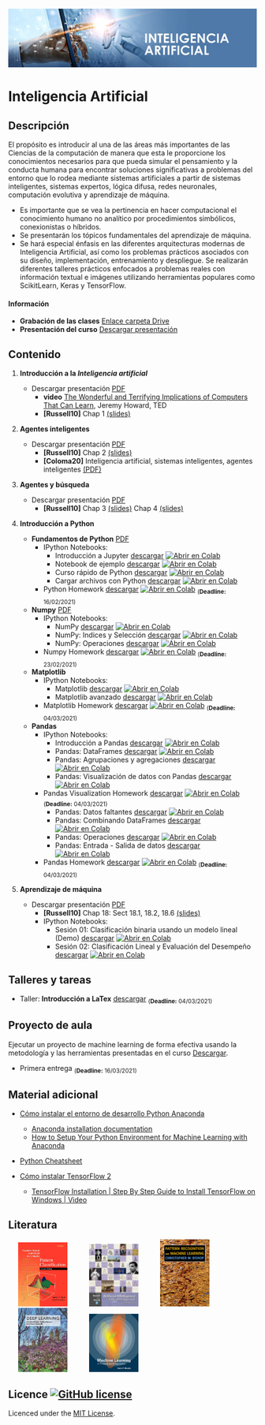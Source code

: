 [![banner](/_assets/pics/bannerAI.jpg)](https://github.com/marcoteran/machinelearning)
# Inteligencia Artificial

## Descripción

El propósito es introducir al una de las áreas más importantes de las Ciencias de la computación de manera que esta le proporcione los conocimientos necesarios para que pueda simular el pensamiento y la conducta humana para encontrar soluciones significativas a problemas del entorno que lo rodea mediante sistemas artificiales a partir de sistemas inteligentes, sistemas expertos, lógica difusa, redes neuronales, computación evolutiva y aprendizaje de máquina.
* Es importante que se vea la pertinencia en hacer computacional el conocimiento humano no analítico por procedimientos simbólicos, conexionistas o híbridos.
* Se presentarán los tópicos fundamentales del aprendizaje de máquina.
* Se hará especial énfasis en las diferentes arquitecturas modernas de Inteligencia Artificial, así como los problemas prácticos asociados con su diseño, implementación, entrenamiento y despliegue. Se realizarán diferentes talleres prácticos enfocados a problemas reales con información textual e imágenes utilizando herramientas populares como ScikitLearn, Keras y TensorFlow.

#### Información
* **Grabación de las clases** [Enlace carpeta Drive](https://drive.google.com/drive/folders/1VShsZirA-Q8iIZvqumn8Trm1PxqA3zL0?usp=sharing)
* **Presentación del curso** [Descargar presentación](https://github.com/marcoteran/machinelearning/raw/master/aditionalmaterial/syllabus/00_artificialintelligence_syllabus.pdf)

## Contenido

1. **Introducción a la *Inteligencia artificial***
	* Descargar presentación [PDF](https://github.com/marcoteran/machinelearning/raw/master/lectures/01_artificialintelligence_introduction.pdf)
		* **video** [The Wonderful and Terrifying Implications of Computers That Can Learn](https://www.ted.com/talks/jeremy_howard_the_wonderful_and_terrifying_implications_of_computers_that_can_learn), Jeremy Howard, TED
		* **[Russell10]** Chap 1 [(slides)](http://aima.eecs.berkeley.edu/slides-pdf/chapter01.pdf)

2. **Agentes inteligentes**
	* Descargar presentación [PDF](https://github.com/marcoteran/machinelearning/raw/master/lectures/02_artificialintelligence_intelligentagents.pdf)
		* **[Russell10]** Chap 2 [(slides)](http://aima.eecs.berkeley.edu/slides-pdf/chapter02.pdf)
		* **[Coloma20]** Inteligencia artificial, sistemas inteligentes, agentes inteligentes [(PDF)](https://github.com/marcoteran/machinelearning/raw/master/aditionalmaterial/documentation/InteligenciaArtificialSistemasInteligentesAgentes.pdf)

3. **Agentes y búsqueda**
	* Descargar presentación [PDF](https://github.com/marcoteran/machinelearning/raw/master/lectures/03_artificialintelligence_problemsolvingandsearch.pdf)
		* **[Russell10]** Chap 3 [(slides)](http://aima.eecs.berkeley.edu/slides-pdf/chapter04.pdf) Chap 4 [(slides)](http://aima.eecs.berkeley.edu/slides-pdf/chapter04a.pdf)
		<!--* **[AI-edX]** Agents and Search [(slides)](http://ai.berkeley.edu/slides/Lecture%202%20--%20Uninformed%20Search/SP14%20CS188%20Lecture%202%20--%20Uninformed%20Search.pptx) [(video)](https://edge.edx.org/courses/course-v1:BerkeleyX+CS188x-SP16+SP16/courseware/a2dc8e2add91416a8f2a64410b3bf8e0/7c56230af88d467c9737344e2e76092e/)-->

4. **Introducción a Python**
	* **Fundamentos de Python** [PDF](https://github.com/marcoteran/machinelearning/raw/master/lectures/04_artificialintelligence_pythoncrashcourse.pdf)
		* IPython Notebooks:
			- Introducción a Jupyter [descargar](https://github.com/marcoteran/machinelearning/blob/master/notebooks/00_introtopython/01_artificialintelligence_jupyterintroduction.ipynb)
			[![Abrir en Colab](https://colab.research.google.com/assets/colab-badge.svg)](https://colab.research.google.com/github/marcoteran/machinelearning/blob/master/notebooks/00_introtopython/01_artificialintelligence_jupyterintroduction.ipynb)
			- Notebook de ejemplo [descargar](https://github.com/marcoteran/machinelearning/blob/master/notebooks/00_introtopython/02_artificialintelligence_notebookexample.ipynb)
			[![Abrir en Colab](https://colab.research.google.com/assets/colab-badge.svg)](https://colab.research.google.com/github/marcoteran/machinelearning/blob/master/notebooks/00_introtopython/02_artificialintelligence_notebookexample.ipynb)
			- Curso rápido de Python [descargar](https://github.com/marcoteran/machinelearning/blob/master/notebooks/00_introtopython/03_artificialintelligence_pythoncrashcourse.ipynb)
			[![Abrir en Colab](https://colab.research.google.com/assets/colab-badge.svg)](https://colab.research.google.com/github/marcoteran/machinelearning/blob/master/notebooks/00_introtopython/03_artificialintelligence_pythoncrashcourse.ipynb)
			- Cargar archivos con Python [descargar](https://github.com/marcoteran/machinelearning/blob/master/notebooks/00_introtopython/04_artificialintelligence_pythonloadingfiles.ipynb)
			[![Abrir en Colab](https://colab.research.google.com/assets/colab-badge.svg)](https://colab.research.google.com/github/marcoteran/machinelearning/blob/master/notebooks/00_introtopython/04_artificialintelligence_pythonloadingfiles.ipynb)
		* Python Homework [descargar](https://github.com/marcoteran/machinelearning/blob/master/notebooks/00_introtopython/05_artificialintelligence_pythoncrashcoursehomework.ipynb)
			[![Abrir en Colab](https://colab.research.google.com/assets/colab-badge.svg)](https://colab.research.google.com/github/marcoteran/machinelearning/blob/master/notebooks/00_introtopython/05_artificialintelligence_pythoncrashcoursehomework.ipynb)
			<sub>(**Deadline:** 16/02/2021)</sub>
	* **Numpy** [PDF](https://github.com/marcoteran/machinelearning/raw/master/lectures/05_artificialintelligence_numpy.pdf)
		* IPython Notebooks:
			- NumPy [descargar](https://github.com/marcoteran/machinelearning/blob/master/notebooks/00_introtopython/06_artificialintelligence_numpyarrays.ipynb)
			[![Abrir en Colab](https://colab.research.google.com/assets/colab-badge.svg)](https://colab.research.google.com/github/marcoteran/machinelearning/blob/master/notebooks/00_introtopython/06_artificialintelligence_numpyarrays.ipynb)
			- NumPy: Indices y Selección [descargar](https://github.com/marcoteran/machinelearning/blob/master/notebooks/00_introtopython/07_artificialintelligence_numpyinedexesandselection.ipynb)
			[![Abrir en Colab](https://colab.research.google.com/assets/colab-badge.svg)](https://colab.research.google.com/github/marcoteran/machinelearning/blob/master/notebooks/00_introtopython/07_artificialintelligence_numpyinedexesandselection.ipynb)
			- NumPy: Operaciones [descargar](https://github.com/marcoteran/machinelearning/blob/master/notebooks/00_introtopython/08_artificialintelligence_numpyoperations.ipynb)
			[![Abrir en Colab](https://colab.research.google.com/assets/colab-badge.svg)](https://colab.research.google.com/github/marcoteran/machinelearning/blob/master/notebooks/00_introtopython/08_artificialintelligence_numpyoperations.ipynb)
		* Numpy Homework [descargar](https://github.com/marcoteran/machinelearning/blob/master/notebooks/00_introtopython/09_artificialintelligence_numpyhomework.ipynb)
			[![Abrir en Colab](https://colab.research.google.com/assets/colab-badge.svg)](https://colab.research.google.com/github/marcoteran/machinelearning/blob/master/notebooks/00_introtopython/09_artificialintelligence_numpyhomework.ipynb)
			<sub>(**Deadline:** 23/02/2021)</sub>
	* **Matplotlib**
		* IPython Notebooks:
			- Matplotlib [descargar](https://github.com/marcoteran/machinelearning/blob/master/notebooks/00_introtopython/10_artificialintelligence_matplotlib.ipynb)
			[![Abrir en Colab](https://colab.research.google.com/assets/colab-badge.svg)](https://colab.research.google.com/github/marcoteran/machinelearning/blob/master/notebooks/00_introtopython/10_artificialintelligence_matplotlib.ipynb)
			- Matplotlib avanzado [descargar](https://github.com/marcoteran/machinelearning/blob/master/notebooks/00_introtopython/11_artificialintelligence_advancedmatplotlib.ipynb)
			[![Abrir en Colab](https://colab.research.google.com/assets/colab-badge.svg)](https://colab.research.google.com/github/marcoteran/machinelearning/blob/master/notebooks/00_introtopython/11_artificialintelligence_advancedmatplotlib.ipynb)
		* Matplotlib Homework [descargar](https://github.com/marcoteran/machinelearning/blob/master/notebooks/00_introtopython/12_artificialintelligence_matplotlibhomework.ipynb)
			[![Abrir en Colab](https://colab.research.google.com/assets/colab-badge.svg)](https://colab.research.google.com/github/marcoteran/machinelearning/blob/master/notebooks/00_introtopython/12_artificialintelligence_matplotlibhomework.ipynb)
			<sub>(**Deadline:** 04/03/2021)</sub>
	* **Pandas**
		* IPython Notebooks:
			- Introducción a Pandas [descargar](https://github.com/marcoteran/machinelearning/blob/master/notebooks/00_introtopython/13_artificialintelligence_pandasintroandseries.ipynb)
			[![Abrir en Colab](https://colab.research.google.com/assets/colab-badge.svg)](https://colab.research.google.com/github/marcoteran/machinelearning/blob/master/notebooks/00_introtopython/13_artificialintelligence_pandasintroandseries.ipynb)
			- Pandas: DataFrames [descargar](https://github.com/marcoteran/machinelearning/blob/master/notebooks/00_introtopython/14_artificialintelligence_pandasdataframes.ipynb)
			[![Abrir en Colab](https://colab.research.google.com/assets/colab-badge.svg)](https://colab.research.google.com/github/marcoteran/machinelearning/blob/master/notebooks/00_introtopython/14_artificialintelligence_pandasdataframes.ipynb)
			- Pandas: Agrupaciones y agregaciones [descargar](https://github.com/marcoteran/machinelearning/blob/master/notebooks/00_introtopython/15_artificialintelligence_pandasgroupping.ipynb)
			[![Abrir en Colab](https://colab.research.google.com/assets/colab-badge.svg)](https://colab.research.google.com/github/marcoteran/machinelearning/blob/master/notebooks/00_introtopython/15_artificialintelligence_pandasgroupping.ipynb)
			- Pandas: Visualización de datos con Pandas [descargar](https://github.com/marcoteran/machinelearning/blob/master/notebooks/00_introtopython/16_artificialintelligence_pandasvisualization.ipynb)
			[![Abrir en Colab](https://colab.research.google.com/assets/colab-badge.svg)](https://colab.research.google.com/github/marcoteran/machinelearning/blob/master/notebooks/00_introtopython/16_artificialintelligence_pandasvisualization.ipynb)
		* Pandas Visualization Homework [descargar](https://github.com/marcoteran/machinelearning/blob/master/notebooks/00_introtopython/17_artificialintelligence_pandasvisualizationhomework.ipynb)
			[![Abrir en Colab](https://colab.research.google.com/assets/colab-badge.svg)](https://colab.research.google.com/github/marcoteran/machinelearning/blob/master/notebooks/00_introtopython/17_artificialintelligence_pandasvisualizationhomework.ipynb)
			<sub>(**Deadline:** 04/03/2021)</sub>
			- Pandas: Datos faltantes [descargar](https://github.com/marcoteran/machinelearning/blob/master/notebooks/00_introtopython/18_artificialintelligence_pandashiddendata.ipynb)
			[![Abrir en Colab](https://colab.research.google.com/assets/colab-badge.svg)](https://colab.research.google.com/github/marcoteran/machinelearning/blob/master/notebooks/00_introtopython/18_artificialintelligence_pandashiddendata.ipynb)
			- Pandas: Combinando DataFrames [descargar](https://github.com/marcoteran/machinelearning/blob/master/notebooks/00_introtopython/19_artificialintelligence_pandasdfcombination.ipynb)
			[![Abrir en Colab](https://colab.research.google.com/assets/colab-badge.svg)](https://colab.research.google.com/github/marcoteran/machinelearning/blob/master/notebooks/00_introtopython/19_artificialintelligence_pandasdfcombination.ipynb)
			- Pandas: Operaciones [descargar](https://github.com/marcoteran/machinelearning/blob/master/notebooks/00_introtopython/20_artificialintelligence_pandasoperations.ipynb)
			[![Abrir en Colab](https://colab.research.google.com/assets/colab-badge.svg)](https://colab.research.google.com/github/marcoteran/machinelearning/blob/master/notebooks/00_introtopython/20_artificialintelligence_pandasoperations.ipynb)
			- Pandas: Entrada - Salida de datos [descargar](https://github.com/marcoteran/machinelearning/blob/master/notebooks/00_introtopython/21_artificialintelligence_pandasinout.ipynb)
			[![Abrir en Colab](https://colab.research.google.com/assets/colab-badge.svg)](https://colab.research.google.com/github/marcoteran/machinelearning/blob/master/notebooks/00_introtopython/21_artificialintelligence_pandasinout.ipynb)
		* Pandas Homework [descargar](https://github.com/marcoteran/machinelearning/blob/master/notebooks/00_introtopython/22_artificialintelligence_pandashomework.ipynb)
			[![Abrir en Colab](https://colab.research.google.com/assets/colab-badge.svg)](https://colab.research.google.com/github/marcoteran/machinelearning/blob/master/notebooks/00_introtopython/22_artificialintelligence_pandashomework.ipynb)
			<sub>(**Deadline:** 04/03/2021)</sub>
5. **Aprendizaje de máquina**
	* Descargar presentación [PDF](https://github.com/marcoteran/machinelearning/raw/master/lectures/06_artificialintelligence_machinelearning.pdf)
		* **[Russell10]** Chap 18: Sect 18.1, 18.2, 18.6 [(slides)](http://aima.eecs.berkeley.edu/slides-pdf/chapter18.pdf)
		* IPython Notebooks: 
			- Sesión 01: Clasificación binaria usando un modelo lineal (Demo) [descargar](https://github.com/marcoteran/machinelearning/blob/master/notebooks/01_machinelearnig/01_artificialintelligence_machinelearning.ipynb)
			[![Abrir en Colab](https://colab.research.google.com/assets/colab-badge.svg)](https://colab.research.google.com/github/marcoteran/machinelearning/blob/master/notebooks/01_machinelearnig/01_artificialintelligence_machinelearning.ipynb)
			- Sesión 02: Clasificación Lineal y Evaluación del Desempeño [descargar](https://github.com/marcoteran/machinelearning/blob/master/notebooks/01_machinelearnig/02_artificialintelligence_linealclassification_performanceevaluation.ipynb)
			[![Abrir en Colab](https://colab.research.google.com/assets/colab-badge.svg)](https://colab.research.google.com/github/marcoteran/machinelearning/blob/master/notebooks/01_machinelearnig/02_artificialintelligence_linealclassification_performanceevaluation.ipynb)


## Talleres y tareas

* Taller: **Introducción a LaTex** [descargar](https://github.com/marcoteran/machinelearning/raw/master/homeworks/artificialintelligence_introtolatex.pdf) <sub>(**Deadline:** 04/03/2021)</sub>

## Proyecto de aula

Ejecutar un proyecto de machine learning de forma efectiva usando la metodología y las herramientas presentadas en el curso [Descargar](https://github.com/marcoteran/machinelearning/raw/master/homeworks/artificialintelligence_courseproject_2021I.pdf).
* Primera entrega <sub>(**Deadline:** 16/03/2021)</sub>

## Material adicional


* [Cómo instalar el entorno de desarrollo Python Anaconda](https://github.com/marcoteran/machinelearning/raw/master/aditionalmaterial/documentation/instalarPython_Anaconda.pdf)
	* [Anaconda installation documentation](https://docs.anaconda.com/anaconda/install/windows/)
	* [How to Setup Your Python Environment for Machine Learning with Anaconda](https://machinelearningmastery.com/setup-python-environment-machine-learning-deep-learning-anaconda/)

* [Python Cheatsheet](https://github.com/marcoteran/machinelearning/raw/master/aditionalmaterial/cheatsheetsandinfographics/pythoncheatsheets.pdf)

* [Cómo instalar TensorFlow 2](https://www.tensorflow.org/install?hl=es-419)
	* [TensorFlow Installation | Step By Step Guide to Install TensorFlow on Windows | Video](https://www.youtube.com/watch?v=s4Lcf9du9L8)

## Literatura

<p float="left">

[<img src="/_assets/pics/DudaPatternclassification.jpg" width="100" alt="Richard O. Duda - Pattern classification" title="Richard O. Duda - Pattern classification" hspace="20">](https://github.com/marcoteran/deeplearningmodule/raw/main/aditionalmaterial/books/Richard%20O.%20Duda%20-%20Pattern%20classification.pdf)
[<img src="/_assets/pics/RussellArtificialIntelligence.jpg" width="100" alt="Stuart Russell - Artificial Intelligence_ A Modern Approach" title="Stuart Russell - Artificial Intelligence_ A Modern Approach" hspace="20">](https://github.com/marcoteran/machinelearning/raw/master/aditionalmaterial/books/Stuart%20Russell%20-%20Artificial%20Intelligence%20A%20Modern%20Approach.pdf)
[<img src="/_assets/pics/BishopPattern Recognition.jpg" width="100" alt="Christopher M. Bishop - Pattern Recognition and Machine Learning" title="Christopher M. Bishop - Pattern Recognition and Machine Learning" hspace="20">](https://github.com/marcoteran/deeplearningmodule/raw/main/aditionalmaterial/books/Christopher%20M.%20Bishop%20-%20Pattern%20Recognition%20and%20Machine%20Learning.pdf)
[<img src="/_assets/pics/IanGoodfellowDeepLearning.jpg" width="100" alt="Ian Goodfellow - Deep Learning" title="Ian Goodfellow - Deep Learning" hspace="20">](https://github.com/marcoteran/deeplearningmodule/raw/main/aditionalmaterial/books/Ian%20Goodfellow%20-%20Deep%20Learning.pdf)
[<img src="/_assets/pics/MurphyMachine Learning.jpg" width="100" alt="Kevin P. Murphy - Machine Learning_ A Probabilistic Perspective" title="Kevin P. Murphy - Machine Learning_ A Probabilistic Perspective" hspace="20">](https://github.com/marcoteran/deeplearningmodule/raw/main/aditionalmaterial/books/Kevin%20P.%20Murphy%20-%20Machine%20Learning_%20A%20Probabilistic%20Perspective.pdf)
</p>

## Licence [![GitHub license](https://img.shields.io/github/license/marcoteran/deeplearningmodule.svg)](https://github.com/marcoteran/deeplearningmodule/blob/master/LICENSE)

Licenced under the [MIT License](https://github.com/MinorMole/RcloneLab/blob/master/LICENSE).